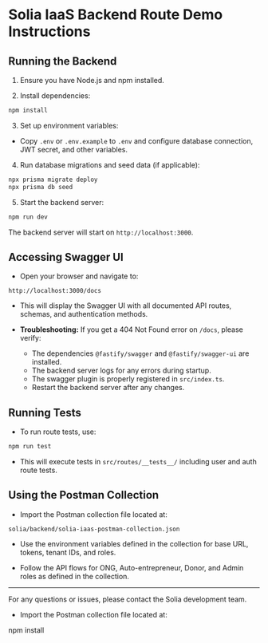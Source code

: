 # Solia IaaS Backend Route Demo Instructions

## Running the Backend

1. Ensure you have Node.js and npm installed.

2. Install dependencies:

```bash
npm install
```

3. Set up environment variables:

- Copy `.env` or `.env.example` to `.env` and configure database connection, JWT secret, and other variables.

4. Run database migrations and seed data (if applicable):

```bash
npx prisma migrate deploy
npx prisma db seed
```

5. Start the backend server:

```bash
npm run dev
```

The backend server will start on `http://localhost:3000`.

## Accessing Swagger UI

- Open your browser and navigate to:

```
http://localhost:3000/docs
```

- This will display the Swagger UI with all documented API routes, schemas, and authentication methods.

- **Troubleshooting:** If you get a 404 Not Found error on `/docs`, please verify:
  - The dependencies `@fastify/swagger` and `@fastify/swagger-ui` are installed.
  - The backend server logs for any errors during startup.
  - The swagger plugin is properly registered in `src/index.ts`.
  - Restart the backend server after any changes.

## Running Tests

- To run route tests, use:

```bash
npm run test
```

- This will execute tests in `src/routes/__tests__/` including user and auth route tests.

## Using the Postman Collection

- Import the Postman collection file located at:

```
solia/backend/solia-iaas-postman-collection.json
```

- Use the environment variables defined in the collection for base URL, tokens, tenant IDs, and roles.

- Follow the API flows for ONG, Auto-entrepreneur, Donor, and Admin roles as defined in the collection.

---

For any questions or issues, please contact the Solia development team.

- Import the Postman collection file located at:

npm install
